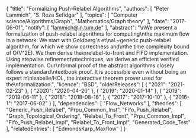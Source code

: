 {
    "title": "Formalizing Push-Relabel Algorithms",
    "authors": [
        "Peter Lammich",
        "S. Reza Sefidgar"
    ],
    "topics": [
        "Computer science/Algorithms/Graph",
        "Mathematics/Graph theory"
    ],
    "date": "2017-06-01",
    "notify": [
        "lammich@in.tum.de"
    ],
    "abstract": "\nWe present a formalization of push-relabel algorithms for computing\nthe maximum flow in a network. We start with Goldberg's et\nal.~generic push-relabel algorithm, for which we show correctness and\nthe time complexity bound of O(V^2E). We then derive the\nrelabel-to-front and FIFO implementation. Using stepwise refinement\ntechniques, we derive an efficient verified implementation.  Our\nformal proof of the abstract algorithms closely follows a standard\ntextbook proof. It is accessible even without being an expert in\nIsabelle/HOL, the interactive theorem prover used for the\nformalization.",
    "licence": "BSD",
    "olderReleases": [
        {
            "2021": "2021-02-23"
        },
        {
            "2020": "2020-04-20"
        },
        {
            "2019": "2020-01-14"
        },
        {
            "2019": "2019-06-11"
        },
        {
            "2018": "2018-08-16"
        },
        {
            "2017": "2017-10-10"
        },
        {
            "2016-1": "2017-06-02"
        }
    ],
    "dependencies": [
        "Flow_Networks"
    ],
    "theories": [
        "Generic_Push_Relabel",
        "Prpu_Common_Inst",
        "Fifo_Push_Relabel",
        "Graph_Topological_Ordering",
        "Relabel_To_Front",
        "Prpu_Common_Impl",
        "Fifo_Push_Relabel_Impl",
        "Relabel_To_Front_Impl",
        "Generated_Code_Test"
    ],
    "relatedEntries": [
        "EdmondsKarp_Maxflow"
    ]
}